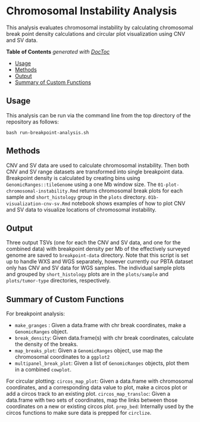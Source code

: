# Chromosomal Instability Analysis

This analysis evaluates chromosomal instability by calculating chromosomal
break point density calculations and circular plot visualization using CNV and SV data.

<!-- START doctoc generated TOC please keep comment here to allow auto update -->
<!-- DON'T EDIT THIS SECTION, INSTEAD RE-RUN doctoc TO UPDATE -->
**Table of Contents**  *generated with [DocToc](https://github.com/thlorenz/doctoc)*

- [Usage](#usage)
- [Methods](#methods)
- [Output](#output)
- [Summary of Custom Functions](#summary-of-custom-functions)

<!-- END doctoc generated TOC please keep comment here to allow auto update -->

## Usage

This analysis can be run via the command line from the top directory of the
repository as follows:

```
bash run-breakpoint-analysis.sh
```

## Methods

CNV and SV data are used to calculate chromosomal instability.
Then both CNV and SV range datasets are transformed into single breakpoint data.
Breakpoint density is calculated by creating bins using `GenomicRanges::tileGenome` using a one Mb window size.
The `01-plot-chromosomal-instability.Rmd` returns chromosomal break plots for each sample and `short_histology` group in the `plots` directory.
`01b-visualization-cnv-sv.Rmd` notebook shows examples of how to plot CNV and SV data to visualize locations of chromosomal instability.

## Output

Three output TSVs (one for each the CNV and SV data, and one for the combined data) with breakpoint density per Mb of the effectively surveyed genome are saved to `breakpoint-data` directory.
Note that this script is set up to handle WXS and WGS separately, however currently our PBTA dataset only has CNV and SV data for WGS samples.
The individual sample plots and grouped by `short_histology` plots are in the `plots/sample` and `plots/tumor-type` directories, respectively.

## Summary of Custom Functions

For breakpoint analysis:
- `make_granges` : Given a data.frame with chr break coordinates, make a `GenomicRanges` object.
- `break_density`: Given data.frame(s) with chr break coordinates, calculate the density of the breaks.
- `map_breaks_plot`: Given a `GenomicRanges` object, use map the chromosomal coordinates to a `ggplot2`
- `multipanel_break_plot`: Given a list of `GenomicRanges` objects, plot them in a combined `cowplot`.

For circular plotting:
`circos_map_plot`: Given a data.frame with chromosomal coordinates, and a corresponding data value to plot, make a circos plot or add a circos track to an existing plot.
`circos_map_transloc`: Given a data.frame with two sets of coordinates, map the links between those coordinates on a new or existing circos plot.
`prep_bed`: Internally used by the circos functions to make sure data is prepped for `circlize`.
